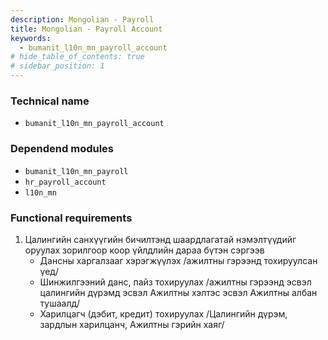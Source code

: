 ```yaml
---
description: Mongolian - Payroll
title: Mongolian - Payroll Account
keywords:
  - bumanit_l10n_mn_payroll_account
# hide_table_of_contents: true
# sidebar_position: 1
---
```


### Technical name

- `bumanit_l10n_mn_payroll_account`

### Dependend modules

- `bumanit_l10n_mn_payroll`
- `hr_payroll_account`
- `l10n_mn`

### Functional requirements

1. Цалингийн санхүүгийн бичилтэнд шаардлагатай нэмэлтүүдийг оруулах зорилгоор коор үйлдлийн дараа бүтэн сэргээв 
    - Дансны харгалзааг хэрэгжүүлэх /ажилтны гэрээнд тохируулсан үед/
    - Шинжилгээний данс, пайз тохируулах /ажилтны гэрээнд эсвэл цалингийн дүрэмд эсвэл Ажилтны хэлтэс эсвэл Ажилтны албан тушаалд/
    - Харилцагч (дэбит, кредит) тохируулах /Цалингийн дүрэм, зардлын харилцанч, Ажилтны гэрийн хаяг/
     

